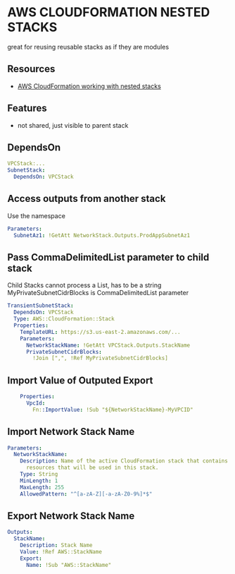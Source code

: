 # AWS CLOUDFORMATION NESTED STACKS

great for reusing reusable stacks as if they are modules

## Resources

- [AWS CloudFormation working with nested stacks](https://docs.aws.amazon.com/AWSCloudFormation/latest/UserGuide/using-cfn-nested-stacks.html)

## Features

- not shared, just visible to parent stack

## DependsOn

```yaml
VPCStack:...
SubnetStack:
  DependsOn: VPCStack
```

## Access outputs from another stack

Use the namespace

```yaml
Parameters:
  SubnetAz1: !GetAtt NetworkStack.Outputs.ProdAppSubnetAz1
```

## Pass CommaDelimitedList parameter to child stack

Child Stacks cannot process a List, has to be a string
MyPrivateSubnetCidrBlocks is CommaDelimitedList parameter

```yaml
TransientSubnetStack:
  DependsOn: VPCStack
  Type: AWS::CloudFormation::Stack
  Properties:
    TemplateURL: https://s3.us-east-2.amazonaws.com/...
    Parameters:
      NetworkStackName: !GetAtt VPCStack.Outputs.StackName
      PrivateSubnetCidrBlocks:
        !Join [",", !Ref MyPrivateSubnetCidrBlocks]
```

## Import Value of Outputed Export

```yaml
    Properties:
      VpcId:
        Fn::ImportValue: !Sub "${NetworkStackName}-MyVPCID"
```

## Import Network Stack Name

```yaml
Parameters:
  NetworkStackName:
    Description: Name of the active CloudFormation stack that contains VPC
      resources that will be used in this stack.
    Type: String
    MinLength: 1
    MaxLength: 255
    AllowedPattern: "^[a-zA-Z][-a-zA-Z0-9%]*$"
```

## Export Network Stack Name

```yaml
Outputs:
  StackName:
    Description: Stack Name
    Value: !Ref AWS::StackName
    Export:
      Name: !Sub "AWS::StackName"
```

